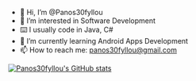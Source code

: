 - 👋 Hi, I’m @Panos30fyllou
- 👀 I’m interested in Software Development
- ⌨️ I usually code in Java, C#
- 🌱 I’m currently learning Android Apps Development
- 📫 How to reach me: panos30fyllou@gmail.com

[![Panos30fyllou's GitHub stats](https://github-readme-stats.vercel.app/api?username=Panos30fyllou)](https://github.com/Panos30fyllou/github-readme-stats)

<!---
Panos30fyllou/Panos30fyllou is a ✨ special ✨ repository because its `README.md` (this file) appears on your GitHub profile.
You can click the Preview link to take a look at your changes.
--->
